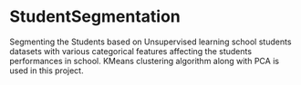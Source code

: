 # StudentSegmentation
Segmenting the Students based on Unsupervised learning school students datasets with various categorical features affecting the students performances in school.
KMeans clustering algorithm along with PCA is used in this project.
